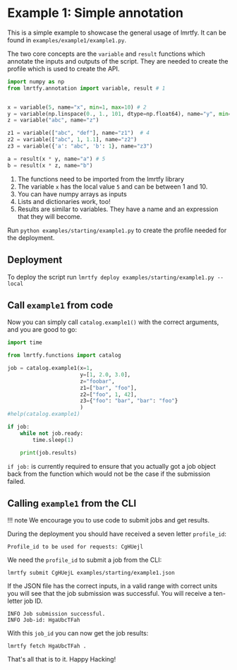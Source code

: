 # Example 1: Simple annotation
This is a simple example to showcase the general usage of lmrtfy. It can be found 
in `examples/example1/example1.py`.

The two core concepts are the `variable` and `result` functions which annotate the inputs and
outputs of the script. They are needed to create the profile which is used to create the API.

```python title="example1.py" linenums="1"
import numpy as np
from lmrtfy.annotation import variable, result # 1


x = variable(5, name="x", min=1, max=10) # 2
y = variable(np.linspace(0., 1., 101, dtype=np.float64), name="y", min=-1., max=11., unit="m") # 3
z = variable("abc", name="z")

z1 = variable(["abc", "def"], name="z1")  # 4
z2 = variable(["abc", 1, 1.1], name="z2") 
z3 = variable({'a': "abc", 'b': 1}, name="z3") 

a = result(x * y, name="a") # 5
b = result(x * z, name="b")
```

1. The functions need to be imported from the lmrtfy library
2. The variable `x` has the local value `5` and can be between 1 and 10.
3. You can have numpy arrays as inputs
4. Lists and dictionaries work, too!
5. Results are similar to variables. They have a name and an expression that they will become.

Run `python examples/starting/example1.py` to create the profile needed for the deployment.

## Deployment
To deploy the script run `lmrtfy deploy examples/starting/example1.py --local`

## Call `example1` from code
Now you can simply call `catalog.example1()` with the correct arguments, and you are good to go:
```py title="call_example1.py" linenums="1"
import time

from lmrtfy.functions import catalog

job = catalog.example1(x=1,
                       y=[1, 2.0, 3.0],
                       z="foobar",
                       z1=["bar", "foo"],
                       z2=["foo", 1, 42],
                       z3={"foo": "bar", "bar": "foo"}
                       )
#help(catalog.example1)

if job:
    while not job.ready:
        time.sleep(1)

    print(job.results)
```

`if job:` is currently required to ensure that you actually got a job object back from the function 
which would not be the case if the submission failed.

## Calling `example1` from the CLI

!!! note
    We encourage you to use code to submit jobs and get results. 

During the deployment you should  have received a seven letter `profile_id`:
```shell
Profile_id to be used for requests: CgHUejl
```

We need the `profile_id` to submit a job from the CLI:

```shell
lmrtfy submit CgHUejL examples/starting/example1.json
```

If the JSON file has the correct inputs, in a valid range with correct units you will see that the
job submission was successful. You will receive a ten-letter job ID.

```shell
INFO Job submission successful.
INFO Job-id: HgaUbcTFah
```

With this `job_id` you can now get the job results:
```shell
lmrtfy fetch HgaUbcTFah .  
```

That's all that is to it. Happy Hacking!